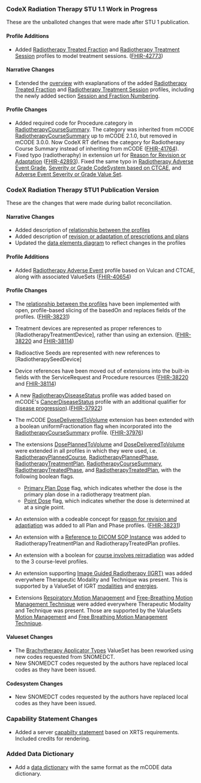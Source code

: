 ### CodeX Radiation Therapy STU 1.1 Work in Progress
These are the unballoted changes that were made after STU 1 publication.

#### Profile Additions
* Added [Radiotherapy Treated Fraction](StructureDefinition-codexrt-radiotherapy-treated-fraction.html) and [Radiotherapy Treatment Session](StructureDefinition-codexrt-radiotherapy-treatment-session.html) profiles to model treatment sessions.  ([FHIR-42773](https://jira.hl7.org/browse/FHIR-42773))

#### Narrative Changes
* Extended the [overview](overview.html) with exaplanations of the added [Radiotherapy Treated Fraction](StructureDefinition-codexrt-radiotherapy-treated-fraction.html) and [Radiotherapy Treatment Session](StructureDefinition-codexrt-radiotherapy-treatment-session.html) profiles, including the newly added section [Session and Fraction Numbering](overview.html#session-and-fraction-numbering).

#### Profile Changes
* Added required code for Procedure.category in [RadiotherapyCourseSummary](StructureDefinition-codexrt-radiotherapy-course-summary.html). The category was inherited from mCODE [RadiotherapyCourseSummary](https://hl7.org/fhir/us/mcode/STU2.1/StructureDefinition-mcode-radiotherapy-course-summary.html) up to mCODE 2.1.0, but removed in mCODE 3.0.0. Now CodeX RT defines the category for Radiotherapy Course Summary instead of inheriting from mCODE ([FHIR-41764](https://jira.hl7.org/browse/FHIR-41764)).
* Fixed typo (radiotheraphy) in extension url for [Reason for Revision or Adaptation](StructureDefinition-codexrt-radiotherapy-reason-for-revision-or-adaptation.html) ([FHIR-42893](https://jira.hl7.org/browse/FHIR-42893)). Fixed the same typo in [Radiotherapy Adverse Event Grade](StructureDefinition-codexrt-radiotherapy-adverse-event-severity-or-grade.html), [Severity or Grade CodeSystem based on CTCAE](CodeSystem-codexrt-radiotherapy-adverse-event-severity-or-gradeCS.html), and [Adverse Event Severity or Grade Value Set](ValueSet-codexrt-radiotherapy-adverse-event-severity-or-gradeVS.html).

### CodeX Radiation Therapy STU1 Publication Version
These are the changes that were made during ballot reconciliation.

#### Narrative Changes
* Added description of [relationship between the profiles](overview.html#relationships-between-profiles)
* Added description of [revision or adaptation of prescriptions and plans](overview.html#revision-or-adaptation)
* Updated the [data elements diagram](overview.html#data-elements) to reflect changes in the profiles

#### Profile Additions
* Added [Radiotherapy Adverse Event](StructureDefinition-codexrt-radiotherapy-adverse-event.html) profile based on Vulcan and CTCAE, along with associated ValueSets ([FHIR-40654](https://jira.hl7.org/browse/FHIR-40654))

#### Profile Changes
* The [relationship between the profiles](overview.html#relationships-between-profiles) have been implemented with open, profile-based slicing of the basedOn and replaces fields of the profiles. ([FHIR-38231](https://jira.hl7.org/browse/FHIR-38231))
* Treatment devices are represented as proper references to [RadiotherapyTreatmentDevice], rather than using an extension. ([FHIR-38220](https://jira.hl7.org/browse/FHIR-38220) and [FHIR-38114](https://jira.hl7.org/browse/FHIR-38114))
* Radioactive Seeds are represented with new references to [RadiotherapySeedDevice]
* Device references have been moved out of extensions into the built-in fields with the ServiceRequest and Procedure resources ([FHIR-38220](https://jira.hl7.org/browse/FHIR-38220) and [FHIR-38114](https://jira.hl7.org/browse/FHIR-38114))
* A new [RadiotherapyDiseaseStatus](StructureDefinition-codexrt-radiotherapy-disease-status.html) profile was added based on mCODE's [CancerDiseaseStatus](https://hl7.org/fhir/us/mcode/STU2.1/StructureDefinition-mcode-cancer-disease-status.html) profile with an additional qualifier for [disease progression](StructureDefinition-codexrt-radiotherapy-progression-qualifier.html)).([FHIR-37922](https://jira.hl7.org/browse/FHIR-37922))
* The mCODE [DoseDeliveredToVolume](https://hl7.org/fhir/us/mcode/STU2.1/StructureDefinition-mcode-radiotherapy-dose-delivered-to-volume.html) extension has been extended with
a boolean uniformFractionation flag when incorporated into the [RadiotherapyCourseSummary](StructureDefinition-codexrt-radiotherapy-course-summary.html) profile. ([FHIR-37976](https://jira.hl7.org/browse/FHIR-37976))
* The extensions [DosePlannedToVolume](StructureDefinition-codexrt-radiotherapy-dose-planned-to-volume.html) and [DoseDeliveredToVolume](https://hl7.org/fhir/us/mcode/STU2.1/StructureDefinition-mcode-radiotherapy-dose-delivered-to-volume.html) were extended in all profiles in which they were used, i.e. [RadiotherapyPlannedCourse](StructureDefinition-codexrt-radiotherapy-planned-course.html), [RadiotherapyPlannedPhase](StructureDefinition-codexrt-radiotherapy-planned-phase.html), [RadiotherapyTreatmentPlan](StructureDefinition-codexrt-radiotherapy-treatment-plan.html), [RadiotherapyCourseSummary](StructureDefinition-codexrt-radiotherapy-course-summary.html), [RadiotherapyTreatedPhase](StructureDefinition-codexrt-radiotherapy-treated-phase.html), and [RadiotherapyTreatedPlan](StructureDefinition-codexrt-radiotherapy-treated-plan.html), with the following boolean flags.
  * [Primary Plan Dose](StructureDefinition-codexrt-radiotherapy-primary-plan-dose.html) flag, which indicates whether the dose is the primary plan dose in a radiotherapy treatment plan.
  * [Point Dose](StructureDefinition-codexrt-radiotherapy-point-dose.html) flag, which indicates whether the dose is determined at at a single point.

* An extension with a codeable concept for [reason for revision and adaptiation](ValueSet-codexrt-radiotherapy-reason-for-revision-or-adaptation-vs.html) was added to all Plan and Phase profiles. ([FHIR-38231](https://jira.hl7.org/browse/FHIR-38231))
* An extension with a [Reference to DICOM SOP Instance](StructureDefinition-codexrt-dicom-reference.html) was added to RadiotherapyTreatmentPlan and RadiotherapyTreatedPlan profiles.
* An extension with a boolean for [course involves reirradiation](StructureDefinition-codexrt-radiotherapy-course-involves-reirradiation.html) was added to the 3 course-level profiles.
* An extension supporting [Image Guided Radiotherapy (IGRT)](StructureDefinition-codexrt-image-guided-radiotherapy-modality.html) was added everywhere Therapeutic Modality and Technique was present. This is supported by a ValueSet of IGRT [modalities](ValueSet-codexrt-image-guided-radiotherapy-modality-vs.html) and [energies](ValueSet-codexrt-image-guided-radiotherapy-energy-unit-vs.html).
* Extensions [Respiratory Motion Management](StructureDefinition-codexrt-radiotherapy-respiratory-motion-management.html) and [Free-Breathing Motion Management Technique](StructureDefinition-codexrt-radiotherapy-free-breathing-motion-mgmt-technique.html) were added everywhere Therapeutic Modality and Technique was present. Those are supported by the ValueSets [Motion Management](ValueSet-codexrt-radiotherapy-respiratory-motion-management-vs.html) and [Free Breathing Motion Management Technique](ValueSet-codexrt-radiotherapy-free-breathing-motion-mgmt-technique-vs.html).

#### Valueset Changes
* The [Brachytherapy Applicator Types](ValueSet-codexrt-brachytherapy-applicator-type-vs.html) ValueSet has been reworked using new codes requested from SNOMEDCT.
* New SNOMEDCT codes requested by the authors have replaced local codes as they have been issued.

#### Codesystem Changes
* New SNOMEDCT codes requested by the authors have replaced local codes as they have been issued.

### Capability Statement Changes
* Added a server [capabilty statement](CapabilityStatement-CodexRTServerCapabilityStatement.html) based on XRTS requirements.  Included credits for rendering.

### Added Data Dictionary
* Add a [data dictionary](dictionary.html) with the same format as the mCODE data dictionary.